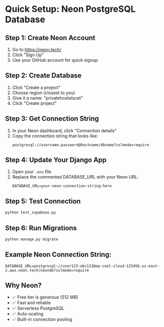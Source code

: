 # Quick Setup: Neon PostgreSQL Database

## Step 1: Create Neon Account

1. Go to https://neon.tech/
2. Click "Sign Up"
3. Use your GitHub account for quick signup

## Step 2: Create Database

1. Click "Create a project"
2. Choose region (closest to you)
3. Give it a name: "privatehostelscet"
4. Click "Create project"

## Step 3: Get Connection String

1. In your Neon dashboard, click "Connection details"
2. Copy the connection string that looks like:
   ```
   postgresql://username:password@hostname/dbname?sslmode=require
   ```

## Step 4: Update Your Django App

1. Open your `.env` file
2. Replace the commented DATABASE_URL with your Neon URL:
   ```
   DATABASE_URL=your-neon-connection-string-here
   ```

## Step 5: Test Connection

```bash
python test_supabase.py
```

## Step 6: Run Migrations

```bash
python manage.py migrate
```

## Example Neon Connection String:

```
DATABASE_URL=postgresql://user123:abc123@ep-cool-cloud-123456.us-east-2.aws.neon.tech/neondb?sslmode=require
```

## Why Neon?

- ✅ Free tier is generous (512 MB)
- ✅ Fast and reliable
- ✅ Serverless PostgreSQL
- ✅ Auto-scaling
- ✅ Built-in connection pooling
